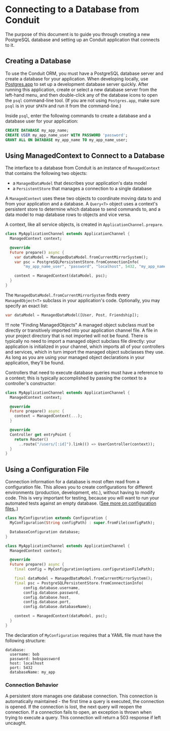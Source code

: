 # Connecting to a Database from Conduit

The purpose of this document is to guide you through creating a new PostgreSQL database and setting up an Conduit application that connects to it.

## Creating a Database

To use the Conduit ORM, you must have a PostgreSQL database server and create a database for your application. When developing locally, use [Postgres.app](https://postgresapp.com) to set up a development database server quickly. After running this application, create or select a new database server from the left-hand menu, and then double-click any of the database icons to open the `psql` command-line tool. (If you are not using `Postgres.app`, make sure `psql` is in your `$PATH` and run it from the command-line.)

Inside `psql`, enter the following commands to create a database and a database user for your application:

```sql
CREATE DATABASE my_app_name;
CREATE USER my_app_name_user WITH PASSWORD 'password';
GRANT ALL ON DATABASE my_app_name TO my_app_name_user;
```

## Using ManagedContext to Connect to a Database

The interface to a database from Conduit is an instance of `ManagedContext` that contains the following two objects:

- a `ManagedDataModel` that describes your application's data model
- a `PersistentStore` that manages a connection to a single database

A `ManagedContext` uses these two objects to coordinate moving data to and from your application and a database. A `Query<T>` object uses a context's persistent store to determine which database to send commands to, and a data model to map database rows to objects and vice versa.

A context, like all service objects, is created in `ApplicationChannel.prepare`.

```dart
class MyApplicationChannel extends ApplicationChannel {
  ManagedContext context;

  @override
  Future prepare() async {
    var dataModel = ManagedDataModel.fromCurrentMirrorSystem();
    var psc = PostgreSQLPersistentStore.fromConnectionInfo(
        "my_app_name_user", "password", "localhost", 5432, "my_app_name");

    context = ManagedContext(dataModel, psc);
  }
}
```

The `ManagedDataModel.fromCurrentMirrorSystem` finds every `ManagedObject<T>` subclass in your application's code. Optionally, you may specify an exact list:

```dart
var dataModel = ManagedDataModel([User, Post, Friendship]);
```

!!! note "Finding ManagedObjects"
        A managed object subclass must be directly or transitively imported into your application channel file. A file in your project directory that is not imported will not be found. There is typically no need to import a managed object subclass file directly: your application is initialized in your channel, which imports all of your controllers and services, which in turn import the managed object subclasses they use. As long as you are using your managed object declarations in your application, they'll be found.

Controllers that need to execute database queries must have a reference to a context; this is typically accomplished by passing the context to a controller's constructor:

```dart
class MyApplicationChannel extends ApplicationChannel {
  ManagedContext context;

  @override
  Future prepare() async {
    context = ManagedContext(...);
  }

  @override
  Controller get entryPoint {
    return Router()
      ..route("/users/[:id]").link(() => UserController(context));
  }
}
```

## Using a Configuration File

Connection information for a database is most often read from a configuration file. This allows you to create configurations for different environments (production, development, etc.), without having to modify code. This is very important for testing, because you will want to run your automated tests against an empty database. ([See more on configuration files.](../application/configure.md).)

```dart
class MyConfiguration extends Configuration {
  MyConfiguration(String configPath) : super.fromFile(configPath);

  DatabaseConfiguration database;
}

class MyApplicationChannel extends ApplicationChannel {
  ManagedContext context;

  @override
  Future prepare() async {
    final config = MyConfiguration(options.configurationFilePath);

    final dataModel = ManagedDataModel.fromCurrentMirrorSystem();
    final psc = PostgreSQLPersistentStore.fromConnectionInfo(
        config.database.username,
        config.database.password,
        config.database.host,
        config.database.port,
        config.database.databaseName);        

    context = ManagedContext(dataModel, psc);
  }
}
```

The declaration of `MyConfiguration` requires that a YAML file must have the following structure:

```
database:
  username: bob
  password: bobspassword
  host: localhost
  port: 5432
  databaseName: my_app
```

### Connection Behavior

A persistent store manages one database connection. This connection is automatically maintained - the first time a query is executed, the connection is opened. If the connection is lost, the next query will reopen the connection. If a connection fails to open, an exception is thrown when trying to execute a query. This connection will return a 503 response if left uncaught.
